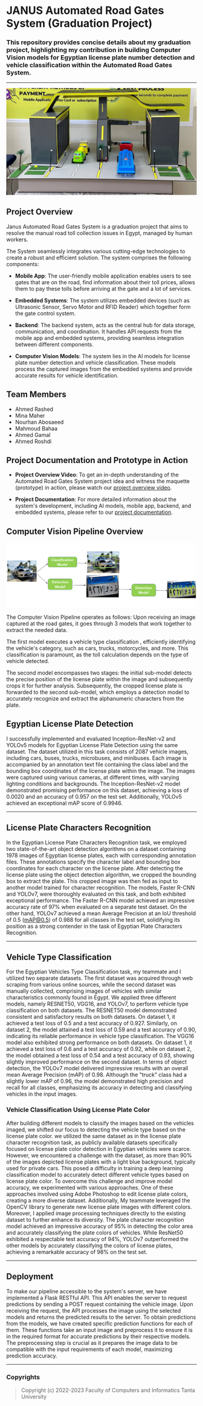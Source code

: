 # JANUS Automated Road Gates System (Graduation Project)
### This repository provides concise details about my graduation project, highlighting my contribution in building Computer Vision models for Egyptian license plate number detection and vehicle classification within the Automated Road Gates System.



---
![Project Maquette](images/maquette.jpg)



## Project Overview

Janus Automated Road Gates System is a graduation project that aims to resolve the manual road toll collection issues in Egypt, managed by human workers.

The System seamlessly integrates various cutting-edge technologies to create a robust and efficient solution. The system comprises the following components:

- **Mobile App**: The user-friendly mobile application enables users to see gates that are on the road, find information about their toll prices, allows them to pay these tolls before arriving at the gate and a lot of services.

- **Embedded Systems**: The system utilizes embedded devices (such as Ultrasonic Sensor, Servo Motor and RFID Reader) which together form the gate control system.
  
- **Backend**: The backend system, acts as the central hub for data storage, communication, and coordination. It handles API requests from the mobile app and embedded systems, providing seamless integration between different components.

- **Computer Vision Models**: The system lies in the AI models for license plate number detection and vehicle classification. These models process the captured images from the embedded systems and provide accurate results for vehicle identification.
  

## Team Members

- Ahmed Rashed
- Mina Maher
- Nourhan Abosaeed
- Mahmoud Bahaa
- Ahmed Gamal
- Ahmed Roshdi
  

## Project Documentation and Prototype in Action

- **Project Overview Video**: To get an in-depth understanding of the Automated Road Gates System project idea and witness the maquette (prototype) in action, please watch our [project overview video](https://www.youtube.com/watch?v=kQZk_uqAZas).

- **Project Documentation**: For more detailed information about the system's development, including AI models, mobile app, backend, and embedded systems, please refer to our [project documentation](https://drive.google.com/file/d/1yGR7fPZQpwTrd-XG2_s_ieb8_UddPjKI/view).

## Computer Vision Pipeline Overview

![Pipeline Overview](images/Pipeline.png)


The Computer Vision Pipeline operates as follows: Upon receiving an image captured at the road gates, it goes through 3 models that work together to extract the needed data.

The first model executes a vehicle type classification , efficiently identifying the vehicle's category, such as cars, trucks, motorcycles, and more. This classification is paramount, as the toll calculation depends on the type of vehicle detected.

The second model encompasses two stages: the initial sub-model detects the precise position of the license plate within the image and subsequently crops it for further analysis. Subsequently, the cropped license plate is forwarded to the second sub-model, which employs a detection model to accurately recognize and extract the alphanumeric characters from the plate.

## Egyptian License Plate Detection

I successfully implemented and evaluated Inception-ResNet-v2 and YOLOv5 models for Egyptian License Plate Detection using the same dataset. The dataset utilized in this task consists of 2087 vehicle images, including cars, buses, trucks, microbuses, and minibuses. Each image is accompanied by an annotation text file containing the class label and the bounding box coordinates of the license plate within the image. The images were captured using various cameras, at different times, with varying lighting conditions and backgrounds. The Inception-ResNet-v2 model demonstrated promising performance on this dataset, achieving a loss of 0.0020 and an accuracy of 0.957 on the test set. Additionally, YOLOv5 achieved an exceptional mAP score of 0.9946.

---
## License Plate Characters Recognition

In the Egyptian License Plate Characters Recognition task, we employed two state-of-the-art object detection algorithms on a dataset containing 1978 images of Egyptian license plates, each with corresponding annotation files. These annotations specify the character label and bounding box coordinates for each character on the license plate.
After detecting the license plate using the object detection algorithm, we cropped the bounding box to extract the plate. This cropped image was then fed as input to another model trained for character recognition. The models, Faster R-CNN and YOLOv7, were thoroughly evaluated on this task, and both exhibited exceptional performance.
The Faster R-CNN model achieved an impressive accuracy rate of 97% when evaluated on a separate test dataset.
On the other hand, YOLOv7 achieved a mean Average Precision at an IoU threshold of 0.5 (mAP@0.5) of 0.988 for all classes in the test set, solidifying its position as a strong contender in the task of Egyptian Plate Characters Recognition.

---
## Vehicle Type Classification

For the Egyptian Vehicles Type Classification task, my teammate and I utilized two separate datasets. The first dataset was acquired through web scraping from various online sources, while the second dataset was manually collected, comprising images of vehicles with similar characteristics commonly found in Egypt.
We applied three different models, namely RESNET50, VGG16, and YOLOv7, to perform vehicle type classification on both datasets. 
The RESNET50 model demonstrated consistent and satisfactory results on both datasets. On dataset 1, it achieved a test loss of 0.5 and a test accuracy of 0.927. Similarly, on dataset 2, the model attained a test loss of 0.59 and a test accuracy of 0.90, indicating its reliable performance in vehicle type classification.
The VGG16 model also exhibited strong performance on both datasets. On dataset 1, it achieved a test loss of 0.6 and a test accuracy of 0.92, while on dataset 2, the model obtained a test loss of 0.54 and a test accuracy of 0.93, showing slightly improved performance on the second dataset.
In terms of object detection, the YOLOv7 model delivered impressive results with an overall mean Average Precision (mAP) of 0.98. Although the "truck" class had a slightly lower mAP of 0.96, the model demonstrated high precision and recall for all classes, emphasizing its accuracy in detecting and classifying vehicles in the input images.

### Vehicle Classification Using License Plate Color

After building different models to classify the images based on the vehicles imaged, we shifted our focus to detecting the vehicle type based on the license plate color.
we utilized the same dataset as in the license plate character recognition task, as publicly available datasets specifically focused on license plate color detection in Egyptian vehicles were scarce.
However, we encountered a challenge with the dataset, as more than 90% of the images depicted license plates with a light blue background, typically used for private cars. This posed a difficulty in training a deep learning classification model to accurately detect different vehicle types based on license plate color.
To overcome this challenge and improve model accuracy, we experimented with various approaches. One of these approaches involved using Adobe Photoshop to edit license plate colors, creating a more diverse dataset. Additionally, My teammate leveraged the OpenCV library to generate new license plate images with different colors. Moreover, I applied image processing techniques directly to the existing dataset to further enhance its diversity.
The plate character recognition model achieved an impressive accuracy of 95% in detecting the color area and accurately classifying the plate colors of vehicles. While ResNet50 exhibited a respectable test accuracy of 94%, YOLOv7 outperformed the other models by accurately classifying the colors of license plates, achieving a remarkable accuracy of 98% on the test set.

---
## Deployment

To make our pipeline accessible to the system's server, we have implemented a Flask RESTful API. This API enables the server to request predictions by sending a POST request containing the vehicle image. Upon receiving the request, the API processes the image using the selected models and returns the predicted results to the server.
To obtain predictions from the models, we have created specific prediction functions for each of them. These functions take an input image and preprocess it to ensure it is in the required format for accurate predictions by their respective models. The preprocessing step is crucial as it prepares the image data to be compatible with the input requirements of each model, maximizing prediction accuracy.

---
### Copyrights

>Copyright (c) 2022-2023 Faculty of Computers and Informatics Tanta University 
